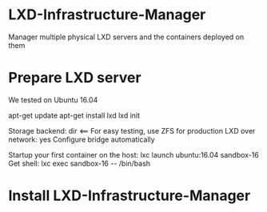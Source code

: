 # LXD-Infrastructure-Manager
Manager multiple physical LXD servers and the containers deployed on them

# Prepare LXD server
We tested on Ubuntu 16.04

apt-get update
apt-get install lxd
lxd init

Storage backend: dir			<== For easy testing, use ZFS for production
LXD over network: yes
Configure bridge automatically


Startup your first container on the host:
lxc launch ubuntu:16.04 sandbox-16
Get shell: lxc exec sandbox-16 -- /bin/bash

# Install LXD-Infrastructure-Manager
